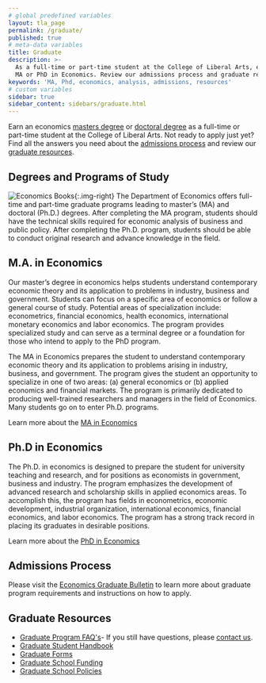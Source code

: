 ```yaml
---
# global predefined variables
layout: tla_page
permalink: /graduate/
published: true
# meta-data variables
title: Graduate
description: >-
  As a full-time or part-time student at the College of Liberal Arts, earn your 
  MA or PhD in Economics. Review our admissions process and graduate resources.
keywords: 'MA, Phd, economics, analysis, admissions, resources'
# custom variables
sidebar: true
sidebar_content: sidebars/graduate.html
---
```

Earn an economics [masters degree](#ma-in-economics) or [doctoral degree](#phd-in-economics) as a full-time or part-time student at the College of Liberal Arts. Not ready to apply just yet? Find all the answers you need about the [admissions process](#admissions-process) and review our [graduate resources](#graduate-resources).

## Degrees and Programs of Study
![Economics Books]({{site.baseurl}}/media/economics-books.png){:.img-right}
The Department of Economics offers full-time and part-time graduate programs leading to master’s (MA) and doctoral (Ph.D.) degrees. After completing the MA program, students should have the technical skills required for economic analysis of business and public policy. After completing the Ph.D. program, students should be able to conduct original research and advance knowledge in the field.

## M.A. in Economics
Our master’s degree in economics helps students understand contemporary economic theory and its application to problems in industry, business and government. Students can focus on a specific area of economics or follow a general course of study. Potential areas of specialization include: econometrics, financial economics, health economics, international monetary economics and labor economics. The program provides specialized study and can serve as a terminal degree or a foundation for those who intend to apply to the PhD program.

The MA in Economics prepares the student to understand contemporary economic theory and its application to problems arising in industry, business, and government. The program gives the student an opportunity to specialize in one of two areas: (a) general economics or (b) applied economics and financial markets. The program is primarily dedicated to producing well-trained researchers and managers in the field of Economics. Many students go on to enter Ph.D. programs. 

Learn more about the [MA in Economics](http://bulletin.temple.edu/graduate/scd/cla/economics-ma/)

## Ph.D in Economics
The Ph.D. in economics is designed to prepare the student for university teaching and research, and for positions as economists in government, business and industry. The program emphasizes the development of advanced research and scholarship skills in applied economics areas. To accomplish this, the program has fields in econometrics, economic development, industrial organization, international economics, financial economics, and labor economics. The program has a strong track record in placing its graduates in desirable positions.

Learn more about the [PhD in Economics](http://bulletin.temple.edu/graduate/scd/cla/economics-phd/)

## Admissions Process
Please visit the [Economics Graduate Bulletin](http://bulletin.temple.edu/graduate/scd/cla/economics-ma/#admissiontext) to learn more about graduate program requirements and instructions on how to apply.

## Graduate Resources
- [Graduate Program FAQ's](https://liberalarts.temple.edu/sites/liberalarts/files/Economics%20Graduate%20Program%20FAQ.pdf)- If you still have questions, please [contact us](mailto:claecon@temple.edu).
- [Graduate Student Handbook](https://liberalarts.temple.edu/sites/liberalarts/files/Economics_MA_Handbook_0.pdf)
- [Graduate Forms](http://www.temple.edu/grad/forms/index.htm)
- [Graduate School Funding](http://www.temple.edu/grad/finances/index.htm) 
- [Graduate School Policies](http://www.temple.edu/grad/policies/index.htm) 
